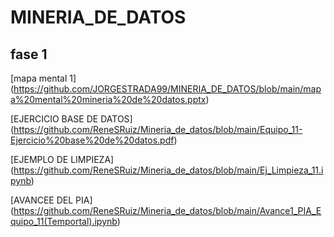 # MINERIA_DE_DATOS

## fase 1 

[mapa mental 1] (https://github.com/JORGESTRADA99/MINERIA_DE_DATOS/blob/main/mapa%20mental%20mineria%20de%20datos.pptx)

[EJERCICIO BASE DE DATOS] (https://github.com/ReneSRuiz/Mineria_de_datos/blob/main/Equipo_11-Ejercicio%20base%20de%20datos.pdf)

[EJEMPLO DE LIMPIEZA] (https://github.com/ReneSRuiz/Mineria_de_datos/blob/main/Ej_Limpieza_11.ipynb)

[AVANCEE DEL PIA] (https://github.com/ReneSRuiz/Mineria_de_datos/blob/main/Avance1_PIA_Equipo_11(Temportal).ipynb)
